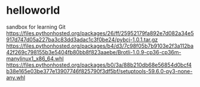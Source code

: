 # helloworld
sandbox for learning Git
https://files.pythonhosted.org/packages/26/ff/25952179fa892e7d082a34e5917d747d05a227ba3c83dd3adac1c3f0be24/pybcj-1.0.1.tar.gz
https://files.pythonhosted.org/packages/b4/d3/7c98f05b7b9103e2f3a112ba42f269c798155b3e5404fb80bb8f823aaebe/Brotli-1.0.9-cp36-cp36m-manylinux1_x86_64.whl
https://files.pythonhosted.org/packages/b0/3a/88b210db68e56854d0bcf4b38e165e03be377e13907746f825790f3df5bf/setuptools-59.6.0-py3-none-any.whl

